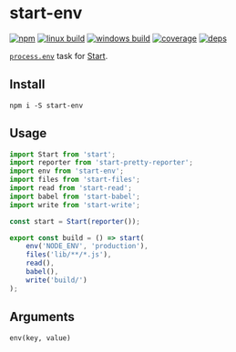 # start-env

[![npm](https://img.shields.io/npm/v/start-env.svg?style=flat-square)](https://www.npmjs.com/package/start-env)
[![linux build](https://img.shields.io/travis/start-runner/env.svg?label=linux&style=flat-square)](https://travis-ci.org/start-runner/env)
[![windows build](https://img.shields.io/appveyor/ci/start-runner/start.env?label=windows&style=flat-square)](https://ci.appveyor.com/project/start-runner/env)
[![coverage](https://img.shields.io/codecov/c/github/start-runner/env.svg?style=flat-square)](https://codecov.io/github/start-runner/env)
[![deps](https://img.shields.io/gemnasium/start-runner/env.svg?style=flat-square)](https://gemnasium.com/start-runner/env)

[`process.env`](https://nodejs.org/api/process.html#process_process_env) task for [Start](https://github.com/start-runner/start).

## Install

```
npm i -S start-env
```

## Usage

```js
import Start from 'start';
import reporter from 'start-pretty-reporter';
import env from 'start-env';
import files from 'start-files';
import read from 'start-read';
import babel from 'start-babel';
import write from 'start-write';

const start = Start(reporter());

export const build = () => start(
    env('NODE_ENV', 'production'),
    files('lib/**/*.js'),
    read(),
    babel(),
    write('build/')
);
```

## Arguments

`env(key, value)`
